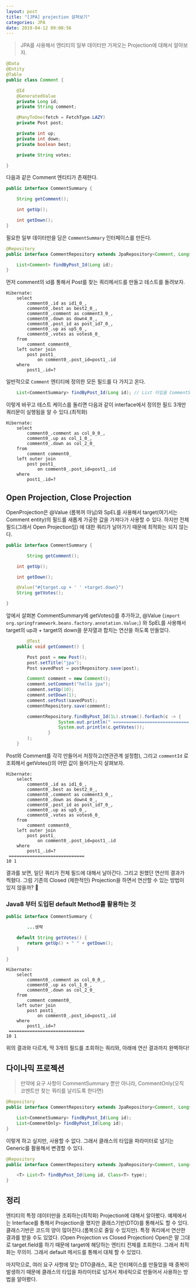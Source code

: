 ```yaml
---
layout: post
title: "[JPA] projection 살펴보기"
categories: JPA
date: 2019-04-12 09:08:56
---
```

> JPA를 사용해서 엔티티의 일부 데이터만 가져오는 Projection에 대해서 알아보자.

```java
@Data
@Entity
@Table
public class Comment {

    @Id
    @GeneratedValue
    private Long id;
    private String comment;

    @ManyToOne(fetch = FetchType.LAZY)
    private Post post;

    private int up;
    private int down;
    private boolean best;

    private String votes;

}
```

다음과 같은 Comment 엔티티가 존재한다.

```java
public interface CommentSummary {

    String getComment();

    int getUp();

    int getDown();
}
```

필요한 일부 데이터만을 담은 `CommentSummary` 인터페이스를 만든다.

```java
@Repository
public interface CommentRepository extends JpaRepository<Comment, Long> {

    List<Comment> findByPost_Id(Long id);
}
```

먼저 comment의 id를 통해서 Post를 찾는 쿼리메서드를 만들고 테스트를 돌려보자.

```
Hibernate: 
    select
        comment0_.id as id1_0_,
        comment0_.best as best2_0_,
        comment0_.comment as comment3_0_,
        comment0_.down as down4_0_,
        comment0_.post_id as post_id7_0_,
        comment0_.up as up5_0_,
        comment0_.votes as votes6_0_ 
    from
        comment comment0_ 
    left outer join
        post post1_ 
            on comment0_.post_id=post1_.id 
    where
        post1_.id=?
```

일반적으로 `Comment` 엔티티에 정의한 모든 필드를 다 가지고 온다.

```java
    List<CommentSummary> findByPost_Id(Long id); // List 타입을 CommentSummary로 변경
```

이렇게 바꾸고 테스트 케이스를 돌리면 다음과 같이 interface에서 정의한 필드 3개만 쿼리문이 실행됨을 알 수 있다.(최적화)

```
Hibernate: 
    select
        comment0_.comment as col_0_0_,
        comment0_.up as col_1_0_,
        comment0_.down as col_2_0_ 
    from
        comment comment0_ 
    left outer join
        post post1_ 
            on comment0_.post_id=post1_.id 
    where
        post1_.id=?
```

## Open Projection, Close Projection

OpenProjection은 @Value (롬복꺼 아님)와 SpEL를 사용해서 target(여기서는 Comment entity)의 필드를 새롭게 가공한 값을 가져다가 사용할 수 있다. 하지만 전체 필드(그래서 Open Projection임) 에 대한 쿼리가 날아가기 때문에 최적화는 되지 않는다.

```java
public interface CommentSummary {

        String getComment();

    int getUp();

    int getDown();

    @Value("#{target.up + ' ' +target.down}")
    String getVotes();

}
```

앞에서 살펴본 CommentSummary에 getVotes()를 추가하고, @Value (`import org.springframework.beans.factory.annotation.Value;`) 와 SpEL를 사용해서 target의 up과 + target의 down을 문자열과 합치는 연산을 하도록 만들었다.

```java
        @Test
    public void getComment() {

        Post post = new Post();
        post.setTitle("jpa");
        Post savedPost = postRepository.save(post);

        Comment comment = new Comment();
        comment.setComment("hello jpa");
        comment.setUp(10);
        comment.setDown(1);
        comment.setPost(savedPost);
        commentRepository.save(comment);

        commentRepository.findByPost_Id(1L).stream().forEach(c -> {
                    System.out.println(" ============================= ");
                    System.out.println(c.getVotes());
                }
        );
    }
```

Post와 Comment를 각각 만들어서 저장하고(연관관계 설정함), 그리고 `commentId` 로 조회해서 getVotes()의 어떤 값이 들어가는지 살펴보자.

```
Hibernate: 
    select
        comment0_.id as id1_0_,
        comment0_.best as best2_0_,
        comment0_.comment as comment3_0_,
        comment0_.down as down4_0_,
        comment0_.post_id as post_id7_0_,
        comment0_.up as up5_0_,
        comment0_.votes as votes6_0_ 
    from
        comment comment0_ 
    left outer join
        post post1_ 
            on comment0_.post_id=post1_.id 
    where
        post1_.id=?
 ============================= 
10 1

```

결과를 보면, 일단 쿼리가 전체 필드에 대해서 날아간다. 그리고 원했던 연산의 결과가 찍혔다. 그럼 기존의 Closed (제한적인) Projection을 하면서 연산할 수 있는 방법이 있지 않을까? 🤔

### Java8 부터 도입된 default Method를 활용하는 것

```java
public interface CommentSummary {

        ...생략

    default String getVotes() {
        return getUp() + " " + getDown();
    }

}

```

```
Hibernate: 
    select
        comment0_.comment as col_0_0_,
        comment0_.up as col_1_0_,
        comment0_.down as col_2_0_ 
    from
        comment comment0_ 
    left outer join
        post post1_ 
            on comment0_.post_id=post1_.id 
    where
        post1_.id=?
 ============================= 
10 1

```

위의 결과와 다르게, 딱 3개의 필드를 조회하는 쿼리와, 아래에 연산 결과까지 완벽하다!

## 다이나믹 프로젝션

> 만약에 요구 사항이 CommentSummary 뿐만 아니라, CommentOnly(오직 코멘트만 찾는 쿼리를 날리도록 한다면)

```java
@Repository
public interface CommentRepository extends JpaRepository<Comment, Long> {

    List<CommnetSummary> findByPost_Id(Long id);
    List<CommnetOnly> findByPost_Id(Long id);
}

```

이렇게 하고 싶지만, 사용할 수 없다. 그래서 클래스의 타입을 파라미터로 넘기는 Generic를 활용해서 변경할 수 있다.

```java
@Repository
public interface CommentRepository extends JpaRepository<Comment, Long> {

    <T> List<T> findByPost_Id(Long id, Class<T> type);
}

```

## 정리

엔티티의 특정 데이터만을 조회하는(최적화) Projection에 대해서 알아봤다. 예제에서는 Interface를 통해서 Projection을 했지만 클래스기반(DTO)를 통해서도 할 수 있다. 클래스기반은 코드의 양이 많아진다.(롬복으로 줄일 수 있지만). 특정 쿼리에서 연산한 결과를 받을 수도 있었다. (Open Projection vs Closed Projection) Open은 말 그대로 target.field를 하기 때문에 target에 해당하는 엔티티 전체를 조회한다. 그래서 최적화는 무의미. 그래서 default 메서드를 통해서 대체 할 수 있었다.

마지막으로, 여러 요구 사항에 맞는 DTO클래스, 혹은 인터페이스를 만들었을 때 중복이 발생하기 때문에 클래스의 타입을 파라미터로 넘겨서 제네릭으로 만들어서 사용하는 방법을 알아봤다.